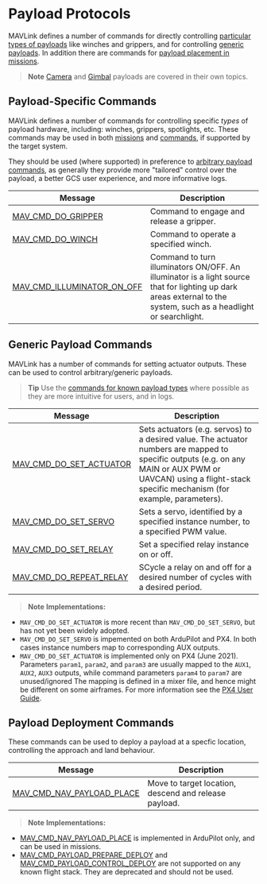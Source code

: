 # Payload Protocols

MAVLink defines a number of commands for directly controlling [particular types of payloads](#payload-specific-commands) like winches and grippers, and for controlling [generic payloads](#generic-payload-commands).
In addition there are commands for [payload placement in missions](#payload-deployment-commands).

> **Note** [Camera](camera.md) and [Gimbal](gimbal_v2.md) payloads are covered in their own topics.

## Payload-Specific Commands

MAVLink defines a number of commands for controlling specific _types_ of payload hardware, including: winches, grippers, spotlights, etc.
These commands may be used in both [missions](../services/mission.md) and [commands](services/command.md), if supported by the target system.

They should be used (where supported) in preference to [arbitrary payload commands](#arbitraryunknown-payload-commands), as generally they provide more "tailored" control over the payload, a better GCS user experience, and more informative logs.

Message | Description
-- | --
<a id="MAV_CMD_DO_GRIPPER"></a>[MAV_CMD_DO_GRIPPER](../messages/common.md#MAV_CMD_DO_GRIPPER) | Command to engage and release a gripper.
<a id="MAV_CMD_DO_WINCH"></a>[MAV_CMD_DO_WINCH](../messages/common.md#MAV_CMD_DO_WINCH) | Command to operate a specified winch.
<a id="MAV_CMD_ILLUMINATOR_ON_OFF"></a>[MAV_CMD_ILLUMINATOR_ON_OFF](../messages/common.md#MAV_CMD_ILLUMINATOR_ON_OFF) | Command to turn illuminators ON/OFF. An illuminator is a light source that for lighting up dark areas external to the system, such as a headlight or searchlight.


## Generic Payload Commands

MAVLink has a number of commands for setting actuator outputs.
These can be used to control arbitrary/generic payloads.

> **Tip** Use the [commands for known payload types](#payload-specific-commands) where possible as they are more intuitive for users, and in logs.


Message | Description
-- | --
<a id="MAV_CMD_DO_SET_ACTUATOR"></a>[MAV_CMD_DO_SET_ACTUATOR](../messages/common.md#MAV_CMD_DO_SET_ACTUATOR) | Sets actuators (e.g. servos) to a desired value. The actuator numbers are mapped to specific outputs (e.g. on any MAIN or AUX PWM or UAVCAN) using a flight-stack specific mechanism (for example, parameters).
<a id="MAV_CMD_DO_SET_SERVO"></a>[MAV_CMD_DO_SET_SERVO](../messages/common.md#MAV_CMD_DO_SET_SERVO) | Sets a servo, identified by a specified instance number, to a specified PWM value.
<a id="MAV_CMD_DO_SET_RELAY"></a>[MAV_CMD_DO_SET_RELAY](../messages/common.md#MAV_CMD_DO_SET_RELAY) | Set a specified relay instance on or off.
<a id="MAV_CMD_DO_REPEAT_RELAY"></a>[MAV_CMD_DO_REPEAT_RELAY](../messages/common.md#MAV_CMD_DO_REPEAT_RELAY) | SCycle a relay on and off for a desired number of cycles with a desired period.


> **Note** **Implementations:**
  - `MAV_CMD_DO_SET_ACTUATOR` is more recent than `MAV_CMD_DO_SET_SERVO`, but has not yet been widely adopted.
  - `MAV_CMD_DO_SET_SERVO` is impemented on both ArduPilot and PX4.
    In both cases instance numbers map to corresponding AUX outputs.
  - `MAV_CMD_DO_SET_ACTUATOR` is implemented only on PX4 (June 2021).
    Parameters `param1`, `param2`, and `param3` are usually mapped to the `AUX1`, `AUX2`, `AUX3` outputs, while command parameters `param4` to `param7` are unused/ignored
    The mapping is defined in a mixer file, and hence might be different on some airframes.
    For more information see the [PX4 User Guide](https://docs.px4.io/master/en/payloads/#mission-triggering).

## Payload Deployment Commands

These commands can be used to deploy a payload at a specfic location, controlling the approach and land behaviour.

Message | Description
-- | --
<a id="MAV_CMD_NAV_PAYLOAD_PLACE"></a>[MAV_CMD_NAV_PAYLOAD_PLACE](../messages/common.md#MAV_CMD_NAV_PAYLOAD_PLACE) | Move to target location, descend and release payload.


> **Note** **Implementations:**
  - [MAV_CMD_NAV_PAYLOAD_PLACE](#MAV_CMD_NAV_PAYLOAD_PLACE) is implemented in ArduPilot only, and can be used in missions.
  - [MAV_CMD_PAYLOAD_PREPARE_DEPLOY](../messages/common.md#MAV_CMD_PAYLOAD_PREPARE_DEPLOY) and [MAV_CMD_PAYLOAD_CONTROL_DEPLOY](../messages/common.md#MAV_CMD_PAYLOAD_PREPARE_DEPLOY) are not supported on any known flight stack.
    They are deprecated and should not be used.

